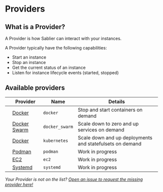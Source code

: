 # Providers

## What is a Provider?

A Provider is how Sablier can interact with your instances.

A Provider typically have the following capabilities:
- Start an instance
- Stop an instance
- Get the current status of an instance
- Listen for instance lifecycle events (started, stopped)

## Available providers

|       | Provider                                    | Name        | Details                                                  |
| :---: | --------------------------------------- | -------------- | -------------------------------------------------------- |
|       | [Docker](/providers/docker)             | `docker`       | Stop and start containers on demand                      |
|       | [Docker Swarm](/providers/docker_swarm) | `docker_swarm` | Scale down to zero and up services on demand             |
|       | [Docker](/providers/kubernetes)         | `kubernetes`   | Scale down and up deployments and statefulsets on demand |
|       | [Podman](/providers/podman)             | `podman`       | Work in progress                                         |
|       | [EC2](/providers/ec2)                   | `ec2`          | Work in progress                                         |
|       | [Systemd](/providers/systemd)           | `systemd`      | Work in progress                                         |

*Your Provider is not on the list? [Open an issue to request the missing provider here!](https://github.com/acouvreur/sablier/issues/new?assignees=&labels=enhancement%2C+provider&projects=&template=instance-provider-request.md&title=Add+%60%5BPROVIDER%5D%60+provider)*